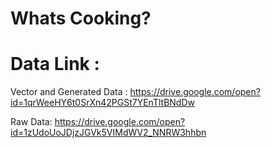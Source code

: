 # Whats Cooking?


# Data Link :    

Vector and Generated Data :    https://drive.google.com/open?id=1qrWeeHY6t0SrXn42PGSt7YEnTltBNdDw


Raw Data:   https://drive.google.com/open?id=1zUdoUoJDjzJGVk5VIMdWV2_NNRW3hhbn
